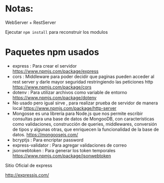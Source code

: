 # Notas:

WebServer + RestServer 

Ejecutar ```npm install``` para reconstruir los modulos

# Paquetes npm usados

+ express : Para crear el servidor https://www.npmjs.com/package/express
+ cors : Middleware para poder decidir que paginas pueden acceder al rest server y darle mayor seguridad restringiendo las peticiones http  https://www.npmjs.com/package/cors
+ dotenv : Para utilizar archivos como variable de entorno https://www.npmjs.com/package/dotenv
+ No usado pero igual sirve , para realizar prueba de servidor de manera local https://www.npmjs.com/package/http-server
+ Mongosse es una librería para Node.js que nos permite escribir consultas para una base de datos de MongooDB, con características como validaciones, construcción de queries, middlewares, conversión de tipos y algunas otras, 
que enriquecen la funcionalidad de la base de datos. https://mongoosejs.com/
+ bcryptjs : Para encriptar password
+ express-validator : Para agregar validaciones de correo 
+ jsonwebtoken : Para generar los token temporales https://www.npmjs.com/package/jsonwebtoken


Sitio Oficial de express 

http://expressjs.com/

